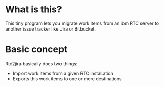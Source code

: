 # What is this?

This tiny program lets you migrate work items from an ibm RTC server to another issue tracker like Jira or Bitbucket.

# Basic concept
Rtc2jira basically does two things:
- Import work items from a given RTC installation
- Exports this work items to one or more destinations